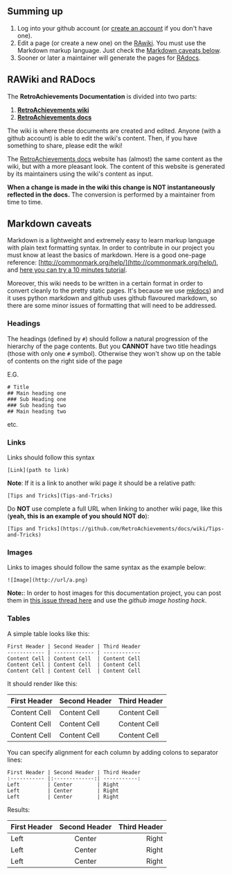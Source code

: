## Summing up

1. Log into your github account (or [create an account](https://github.com/join) if you don't have one).
2. Edit a page (or create a new one) on the [RAwiki](https://github.com/RetroAchievements/docs/wiki/). You must use the Markdown markup language. Just check the [Markdown caveats below](#markdown-caveats).
3. Sooner or later a maintainer will generate the pages for [RAdocs](https://docs.retroachievements.org).


## RAWiki and RADocs

The **RetroAchievements Documentation** is divided into two parts:

1. **[RetroAchievements wiki](https://github.com/RetroAchievements/docs/wiki/)**
2. **[RetroAchievements docs](https://docs.retroachievements.org)**

The wiki is where these documents are created and edited. Anyone (with a github account) is able to edit the wiki's content. Then, if you have something to share, please edit the wiki!

The [RetroAchievements docs](https://docs.retroachievements.org) website has (almost) the same content as the wiki, but with a more pleasant look. The content of this website is generated by its maintainers using the wiki's content as input.

**When a change is made in the wiki this change is NOT instantaneously reflected in the docs.** The conversion is performed by a maintainer from time to time.


## Markdown caveats

Markdown is a lightweight and extremely easy to learn markup language with plain text formatting syntax. In order to contribute in our project you must know at least the basics of markdown. Here is a good one-page reference: [http://commonmark.org/help/](http://commonmark.org/help/), and [here you can try a 10 minutes tutorial](http://commonmark.org/help/tutorial/).

Moreover, this wiki needs to be written in a certain format in order to convert cleanly to the pretty static pages. It's because we use [mkdocs](http://www.mkdocs.org/)) and it uses python markdown and github uses github flavoured markdown, so there are some minor issues of formatting that will need to be addressed.


### Headings

The headings (defined by `#`) should follow a natural progression of the hierarchy of the page contents. But you **CANNOT** have two title headings (those with only one `#` symbol). Otherwise they won't show up on the table of contents on the right side of the page

E.G.
```
# Title
## Main heading one
### Sub Heading one
### Sub heading two
## Main heading two
```
etc.


### Links

Links should follow this syntax

```
[Link](path to link)
```

**Note**: If it is a link to another wiki page it should be a relative path:
```
[Tips and Tricks](Tips-and-Tricks)
```

Do **NOT** use complete a full URL when linking to another wiki page, like this (**yeah, this is an example of you should NOT do**):
```
[Tips and Tricks](https://github.com/RetroAchievements/docs/wiki/Tips-and-Tricks)
```


### Images

Links to images should follow the same syntax as the example below:

```
![Image](http://url/a.png) 
```

**Note:**: In order to host images for this documentation project, you can post them in [this issue thread here](https://github.com/RetroAchievements/docs/issues/1) and use the *github image hosting hack*.



### Tables

A simple table looks like this:

```
First Header | Second Header | Third Header
------------ | ------------- | ------------
Content Cell | Content Cell  | Content Cell
Content Cell | Content Cell  | Content Cell
Content Cell | Content Cell  | Content Cell
```

It should render like this:

First Header | Second Header | Third Header
------------ | ------------- | ------------
Content Cell | Content Cell  | Content Cell
Content Cell | Content Cell  | Content Cell
Content Cell | Content Cell  | Content Cell

You can specify alignment for each column by adding colons to separator lines:

```
First Header | Second Header | Third Header
:----------- |:-------------:| -----------:
Left         | Center        | Right
Left         | Center        | Right
Left         | Center        | Right
```

Results:

First Header | Second Header | Third Header
:----------- |:-------------:| -----------:
Left         | Center        | Right
Left         | Center        | Right
Left         | Center        | Right

